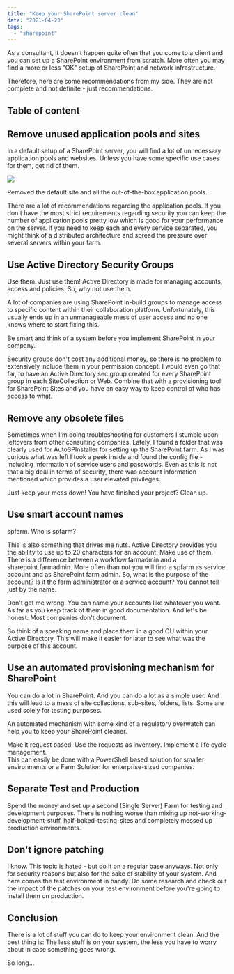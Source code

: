 ```yaml
---
title: "Keep your SharePoint server clean"
date: "2021-04-23"
tags: 
  - "sharepoint"
---
```


As a consultant, it doesn't happen quite often that you come to a client and you can set up a SharePoint environment from scratch. More often you may find a more or less "OK" setup of SharePoint and network infrastructure.

Therefore, here are some recommendations from my side. They are not complete and not definite - just recommendations.

<!--more-->
## Table of content 


## Remove unused application pools and sites

In a default setup of a SharePoint server, you will find a lot of unnecessary application pools and websites. Unless you have some specific use cases for them, get rid of them.

![](images/article.keepyoursharepointserverclean-1024x333.png)

Removed the default site and all the out-of-the-box application pools.

There are a lot of recommendations regarding the application pools. If you don't have the most strict requirements regarding security you can keep the number of application pools pretty low which is good for your performance on the server. If you need to keep each and every service separated, you might think of a distributed architecture and spread the pressure over several servers within your farm.

## Use Active Directory Security Groups

Use them. Just use them! Active Directory is made for managing accounts, access and policies. So, why not use them.

A lot of companies are using SharePoint in-build groups to manage access to specific content within their collaboration platform. Unfortunately, this usually ends up in an unmanageable mess of user access and no one knows where to start fixing this.

Be smart and think of a system before you implement SharePoint in your company.

Security groups don't cost any additional money, so there is no problem to extensively include them in your permission concept. I would even go that far, to have an Active Directory sec group created for every SharePoint group in each SiteCollection or Web. Combine that with a provisioning tool for SharePoint Sites and you have an easy way to keep control of who has access to what.

## Remove any obsolete files

Sometimes when I'm doing troubleshooting for customers I stumble upon leftovers from other consulting companies. Lately, I found a folder that was clearly used for AutoSPInstaller for setting up the SharePoint farm. As I was curious what was left I took a peek inside and found the config file - including information of service users and passwords. Even as this is not that a big deal in terms of security, there was account information mentioned which provides a user elevated privileges.

Just keep your mess down! You have finished your project? Clean up.

## Use smart account names

spfarm. Who is spfarm?

This is also something that drives me nuts. Active Directory provides you the ability to use up to 20 characters for an account. Make use of them. There is a difference between a workflow.farmadmin and a sharepoint.farmadmin. More often than not you will find a spfarm as service account and as SharePoint farm admin. So, what is the purpose of the account? Is it the farm administrator or a service account? You cannot tell just by the name.

Don't get me wrong. You can name your accounts like whatever you want. As far as you keep track of them in good documentation. And let's be honest: Most companies don't document.

So think of a speaking name and place them in a good OU within your Active Directory. This will make it easier for later to see what was the purpose of this account.

## Use an automated provisioning mechanism for SharePoint

You can do a lot in SharePoint. And you can do a lot as a simple user. And this will lead to a mess of site collections, sub-sites, folders, lists. Some are used solely for testing purposes.

An automated mechanism with some kind of a regulatory overwatch can help you to keep your SharePoint cleaner.

Make it request based. Use the requests as inventory. Implement a life cycle management.  
This can easily be done with a PowerShell based solution for smaller environments or a Farm Solution for enterprise-sized companies.

## Separate Test and Production

Spend the money and set up a second (Single Server) Farm for testing and development purposes. There is nothing worse than mixing up not-working-development-stuff, half-baked-testing-sites and completely messed up production environments.

## Don't ignore patching

I know. This topic is hated - but do it on a regular base anyways. Not only for security reasons but also for the sake of stability of your system. And here comes the test environment in handy. Do some research and check out the impact of the patches on your test environment before you're going to install them on production.

## Conclusion

There is a lot of stuff you can do to keep your environment clean. And the best thing is: The less stuff is on your system, the less you have to worry about in case something goes wrong.

So long...
